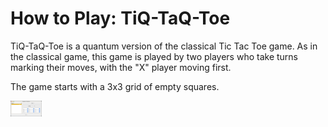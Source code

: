 # How to Play: TiQ-TaQ-Toe

TiQ-TaQ-Toe is a quantum version of the classical Tic Tac Toe game. As in the classical game, this game is played by two players who take turns marking their moves, with the "X" player moving first. 

The game starts with a 3x3 grid of empty squares. 

<img src="https://github.com/yajurahuja/QuantumCGT/blob/main/Images/Start.png" alt="alt text" width="50" height="25">
